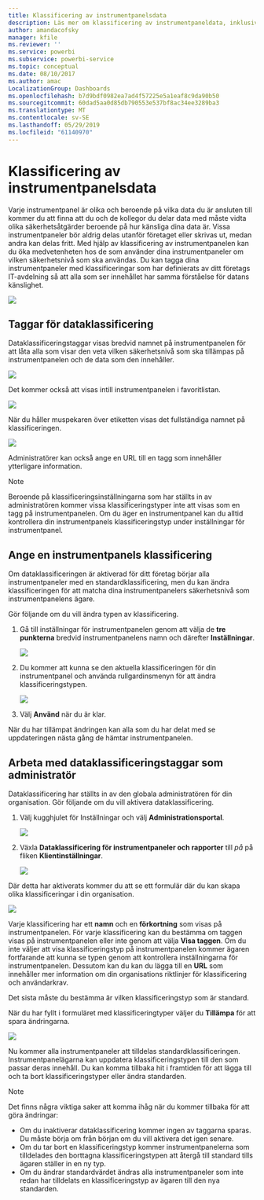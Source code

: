 ```yaml
---
title: Klassificering av instrumentpanelsdata
description: Läs mer om klassificering av instrumentpaneldata, inklusive hur en administratör ska ställa in den och hur instrumentpanelens ägare kan ändra klassificeringen.
author: amandacofsky
manager: kfile
ms.reviewer: ''
ms.service: powerbi
ms.subservice: powerbi-service
ms.topic: conceptual
ms.date: 08/10/2017
ms.author: amac
LocalizationGroup: Dashboards
ms.openlocfilehash: b7d9bdf0982ea7ad4f57225e5a1eaf8c9da90b50
ms.sourcegitcommit: 60dad5aa0d85db790553e537bf8ac34ee3289ba3
ms.translationtype: MT
ms.contentlocale: sv-SE
ms.lasthandoff: 05/29/2019
ms.locfileid: "61140970"
---
```

# <a name="dashboard-data-classification"></a>Klassificering av instrumentpanelsdata
Varje instrumentpanel är olika och beroende på vilka data du är ansluten till kommer du att finna att du och de kollegor du delar data med måste vidta olika säkerhetsåtgärder beroende på hur känsliga dina data är. Vissa instrumentpaneler bör aldrig delas utanför företaget eller skrivas ut, medan andra kan delas fritt. Med hjälp av klassificering av instrumentpanelen kan du öka medvetenheten hos de som använder dina instrumentpaneler om vilken säkerhetsnivå som ska användas. Du kan tagga dina instrumentpaneler med klassificeringar som har definierats av ditt företags IT-avdelning så att alla som ser innehållet har samma förståelse för datans känslighet.

![](media/service-data-classification/dashboard_tagged_as_hbi.png)

## <a name="data-classification-tags"></a>Taggar för dataklassificering
Dataklassificeringstaggar visas bredvid namnet på instrumentpanelen för att låta alla som visar den veta vilken säkerhetsnivå som ska tillämpas på instrumentpanelen och de data som den innehåller.

![](media/service-data-classification/tag_next_to_title.png)

Det kommer också att visas intill instrumentpanelen i favoritlistan.

![](media/service-data-classification/tag_on_dashboard_tile.png)

När du håller muspekaren över etiketten visas det fullständiga namnet på klassificeringen.

![](media/service-data-classification/tag_tooltip.png)

Administratörer kan också ange en URL till en tagg som innehåller ytterligare information.

> [!NOTE]
> Beroende på klassificeringsinställningarna som har ställts in av administratören kommer vissa klassificeringstyper inte att visas som en tagg på instrumentpanelen. Om du äger en instrumentpanel kan du alltid kontrollera din instrumentpanels klassificeringstyp under inställningar för instrumentpanel.
> 
> 

## <a name="setting-a-dashboards-classification"></a>Ange en instrumentpanels klassificering
Om dataklassificeringen är aktiverad för ditt företag börjar alla instrumentpaneler med en standardklassificering, men du kan ändra klassificeringen för att matcha dina instrumentpanelers säkerhetsnivå som instrumentpanelens ägare.

Gör följande om du vill ändra typen av klassificering.

1. Gå till inställningar för instrumentpanelen genom att välja de **tre punkterna** bredvid instrumentpanelens namn och därefter **Inställningar**.
   
    ![](media/service-data-classification/dashboard_settings.png)
2. Du kommer att kunna se den aktuella klassificeringen för din instrumentpanel och använda rullgardinsmenyn för att ändra klassificeringstypen.
   
    ![](media/service-data-classification/classification_setting_dropdown.png)
3. Välj **Använd** när du är klar.

När du har tillämpat ändringen kan alla som du har delat med se uppdateringen nästa gång de hämtar instrumentpanelen.

## <a name="working-with-data-classification-tags-as-an-admin"></a>Arbeta med dataklassificeringstaggar som administratör
Dataklassificering har ställts in av den globala administratören för din organisation. Gör följande om du vill aktivera dataklassificering.

1. Välj kugghjulet för Inställningar och välj **Administrationsportal**.
   
    ![](media/service-data-classification/admin_portal_in_settings.png)
2. Växla **Dataklassificering för instrumentpaneler och rapporter** till *på* på fliken **Klientinställningar**.
   
    ![](media/service-data-classification/data_classification_switch_location.png)

Där detta har aktiverats kommer du att se ett formulär där du kan skapa olika klassificeringar i din organisation.

![](media/service-data-classification/blank_classification_form.png)

Varje klassificering har ett **namn** och en **förkortning** som visas på instrumentpanelen. För varje klassificering kan du bestämma om taggen visas på instrumentpanelen eller inte genom att välja **Visa taggen**. Om du inte väljer att visa klassificeringstyp på instrumentpanelen kommer ägaren fortfarande att kunna se typen genom att kontrollera inställningarna för instrumentpanelen. Dessutom kan du kan du lägga till en **URL** som innehåller mer information om din organisations riktlinjer för klassificering och användarkrav.  

Det sista måste du bestämma är vilken klassificeringstyp som är standard.  

När du har fyllt i formuläret med klassificeringtyper väljer du **Tillämpa** för att spara ändringarna.

![](media/service-data-classification/filled_in_classification_form.png)

Nu kommer alla instrumentpaneler att tilldelas standardklassificeringen. Instrumentpanelägarna kan uppdatera klassificeringstypen till den som passar deras innehåll. Du kan komma tillbaka hit i framtiden för att lägga till och ta bort klassificeringstyper eller ändra standarden.  

> [!NOTE]
> Det finns några viktiga saker att komma ihåg när du kommer tillbaka för att göra ändringar:
> 
> * Om du inaktiverar dataklassificering kommer ingen av taggarna sparas. Du måste börja om från början om du vill aktivera det igen senare.  
> * Om du tar bort en klassificeringstyp kommer instrumentpanelerna som tilldelades den borttagna klassificeringstypen att återgå till standard tills ägaren ställer in en ny typ.  
> * Om du ändrar standardvärdet ändras alla instrumentpaneler som inte redan har tilldelats en klassificeringstyp av ägaren till den nya standarden.
> 
> 

